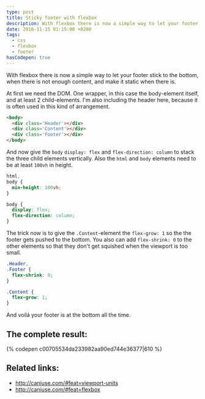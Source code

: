 ```yaml
---
type: post
title: Sticky footer with flexbox
description: With flexbox there is now a simple way to let your footer stick to the bottom.
date: 2016-11-15 01:15:00 +0200
tags:
  - css
  - flexbox
  - footer
hasCodepen: true
---
```


With flexbox there is now a simple way to let your footer stick to the bottom, when there is not enough content, and make it static when there is.

At first we need the DOM. One wrapper, in this case the body-element itself, and at least 2 child-elements. I'm also including the header here, because it is often used in this kind of arrangement.

```html
<body>
  <div class='Header'></div>
  <div class='Content'></div>
  <div class='Footer'></div>
</body>
```

And now give the `body` `display: flex` and `flex-direction: column` to stack the three child elements vertically.
Also the `html` and `body` elements need to be at least `100vh` in height.

```css
html,
body {
  min-height: 100vh;
}

body {
  display: flex;
  flex-direction: column;
}
```

The trick now is to give the `.Content`-element the `flex-grow: 1` so the the footer gets pushed to the bottom.
You also can add `flex-shrink: 0` to the other elements so that they don't get squished when the viewport is too small.

```css
.Header,
.Footer {
  flex-shrink: 0;
}

.Content {
  flex-grow: 1;
}
```

And voilá your footer is at the bottom all the time.

## The complete result:

{% codepen c00705534da233982aa90ed744e36377|610 %}

## Related links:

* <http://caniuse.com/#feat=viewport-units>
* <http://caniuse.com/#feat=flexbox>
